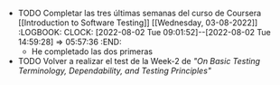 - TODO Completar las tres últimas semanas del curso de Coursera [[Introduction to Software Testing]] [[Wednesday, 03-08-2022]]
  :LOGBOOK:
  CLOCK: [2022-08-02 Tue 09:01:52]--[2022-08-02 Tue 14:59:28] =>  05:57:36
  :END:
	- He completado las dos primeras
- TODO Volver a realizar el test de la Week-2 de *"On Basic Testing Terminology, Dependability, and Testing Principles"*